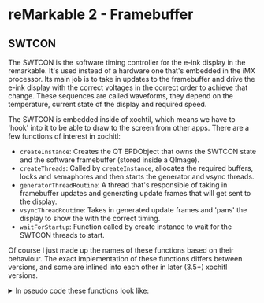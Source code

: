 reMarkable 2 - Framebuffer
==========================

SWTCON
------

The SWTCON is the software timing controller for the e-ink display in the
remarkable. It's used instead of a hardware one that's embedded in the iMX
processor. Its main job is to take in updates to the framebuffer and drive
the e-ink display with the correct voltages in the correct order to achieve
that change. These sequences are called waveforms, they depend on the
temperature, current state of the display and required speed.

The SWTCON is embedded inside of xochtil, which means we have to 'hook' into it
to be able to draw to the screen from other apps. There are a few functions of
interest in xochitl:
 * `createInstance`: Creates the QT EPDObject that owns the SWTCON state and the
   software framebuffer (stored inside a QImage).
 * `createThreads`: Called by `createInstance`, allocates the required buffers,
   locks and semaphores and then starts the generator and vsync threads.
 * `generatorThreadRoutine`: A thread that's responsible of taking in
   framebuffer updates and generating update frames that will get sent to the
   display.
 * `vsyncThreadRoutine`: Takes in generated update frames and 'pans' the display
   to show the with the correct timing.
 * `waitForStartup`: Function called by create instance to wait for the SWTCON
   threads to start.

Of course I just made up the names of these functions based on their behaviour.
The exact implementation of these functions differs between versions, and
some are inlined into each other in later (3.5+) xochitl versions.

<details>
<summary>
In pseudo code these functions look like:
</summary>
```cpp
EPDObject*
createInstance() {
  if (!QLockFile::tryLock("/tmp/epframebuffer.lock")) {
      LogError();
  }

  QImage screenBuffer;
  createThreads(screenBuffer.bits());

  wait_for_startup();

  puts("SWTCON initialized \\o/");

  return new EPDObject(screenBuffer);
}

void
wait_for_startup() {
  // clear the framebuffer, not in later xochitl versions.
  QImage::fill(param_1 + 0x20);

  // Post and wait until the global is flipped.
  initGlobal = 1;
  pthread_mutex_lock((pthread_mutex_t *)&DAT_008e4a6c);
  pthread_cond_broadcast((pthread_cond_t *)&DAT_008e4a88);
  pthread_mutex_unlock((pthread_mutex_t *)&DAT_008e4a6c);

  while (initGlobal == 1) {
    usleep(1000);
  }
}

void
createThreads(void* buffer) {
  allocateBuffers(buffer); // mallocs a backbuffer, memsets it, ...
  loadWaveforms();

  int fd = open("/dev/fb0");
  mmap(fd, ...);
  ioctl(fd); // Set var info, get fix info, ...

  updateTemperature(); // Used to select correct waveform

  pthread_mutex_init(&VsyncMutex1, NULL);
  pthread_mutex_init(&VsyncMutex2, NULL);
  pthread_cond_init(&VsyncCond1, NULL);

  pthread_create(&VsyncPThread, NULL, vsyncThreadRoutine, NULL);
  pthread_setname_np(VsyncPThread,"vsync-flip");
  setPriority(VsyncPThread,99);

  pthread_mutex_init(&GenMutex1,(pthread_mutexattr_t *)0x0);
  pthread_mutex_init(&GenMutex2,(pthread_mutexattr_t *)0x0);
  pthread_cond_init(&GenCond1,(pthread_condattr_t *)0x0);

  pthread_create(&GenPThread, NULL, generatorThreadRoutine, NULL);
  pthread_setname_np(GenPThread,"framegen");
  setPriority(GenPThread,0x62);
}

// Inlined into 'do_update'
void
updateGeneratorThread(void)

{
  pthread_mutex_lock((pthread_mutex_t *)&GenMutex2);
  updateGlobal = 0;
  pthread_cond_broadcast((pthread_cond_t *)&GenCond1);
  pthread_mutex_unlock((pthread_mutex_t *)&GenMutex2);
  return;
}


int
do_update(UpdateParams* params) {
  auto updateListElem = makeUpdate(params);
  // There's some processing of the update here, and the affected area
  // is copied to a separate buffer.

  bool syncFlagSet = params->updateFlags & 0x2;
  pthread_mutex_lock(&GenMutex1);
  // There's some of processing here. I suspect to combine consequtive
  // overlapping updates.
  std::list::push_back(GlobalList, updateListElem);
  pthread_mutex_unlock(&GenMutex1);

  updateGeneratorThread();

  if (syncFlagSet != 0) {
      while (!std::list::empty()) {
          usleep(1000);
      }
  }

  return 1;
}

void
EPDObject::update(EPDObject *this, QRect *area, int waveform, int flags)
{
  auto rect = this->image.rect();
  rect &= area;
  if ((rect.x0 <= rect.x1) && (rect.y0 <= rect.y1)) {
      UpdateParams params;
      switch(waveform) {
      case 0:
      case 3:
        params.waveform = 2;
        break;
      default:
        params.waveform = 0;
        break;
      case 2:
        params.waveform = 3;
        break;
      case 4:
        if (this->someFlag) {
          params.waveform = 0;
        } else {
          params.waveform = 8;
        }
        break;
      case 5:
        params.waveform = 1;
      }
      params.updateFlags = flags;
      do_update(&params);
  }
}
```
</details>


Waveform modes
--------------

The old ioctls recognized at least:
```
WAVEFORM_MODE_INIT = 0;
WAVEFORM_MODE_DU = 1;
WAVEFORM_MODE_GC16 = 2;
WAVEFORM_MODE_GL16 = 3;
WAVEFORM_MODE_A2 = 4;
```

These are mapped to internal waveform parameters passed to 'actual_update'.
In 2.15:
```cpp
switch(waveform) {
  case 0: // INIT
  case 3: // GL16
    newWaveform = 2;
    goto do_update;
  case 1: // DU
    newWaveform = 0;
    goto do_update;
  case 2: // GC16
  case 8: // ???
    newWaveform = 1;
    goto do_update;
  do_update:
    local_30 = local_3c;
    local_24 = local_38;
    local_2c = local_40;
    local_28 = local_34;
    local_20 = param_4;
    actual_update(&local_30);
    func_0x004d98a4(param_1,&local_40);
    return;
  case 4:
    break;
  case 5:
    break;
  case 6: // ??? Used for pan
    newWaveform = 3;
    goto do_update;
  case 7:
    break;
}
```

In 3.3:
```cpp
switch(param_3) {
  case 0: // INIT
  case 3: // GL16
    local_20.waveform = 2;
    break;

  case 1: // DU
  default:
    local_20.waveform = 0;
    break;

  case 2: // GC16
    local_20.waveform = 3;
    break;

  case 4: // A2
    if (*(char *)(param_1 + 0x3e) == '\0') {
      local_20.waveform = 0;
    }
    else {
      local_20.waveform = 8;
    }
    break;

  case 5: // ??? GC16
    local_20.waveform = 1;
}
```

In 3.5:
```cpp
switch(param_3) {
  case 0: // INIT
  case 3: // GL16
    local_20.waveform = 2;
    break;

  default: // DU
    local_20.waveform = 0;
    break;

  case 2: // GC16
    local_20.waveform = 3;
    break;

  case 4: // A2
    if (*(char *)(instance + 0x3e) == '\0') {
      local_20.waveform = 0;
    }
    else {
      local_20.waveform = 8;
    }
    break;

  case 5: // ??? GC16
    local_20.waveform = 1;
}
```

In 3.6+ they've changed the parameters of the update functions.
So there's not easy mapping, but update-dump tells us:
```
pen:          wave 1, flags 4, extra 1
highlighter:  wave 1, flags 4, extra 1

typing text:  wave 1, flags 4, extra 4
zoom/pan:     wave 6, flags 0, extra 4

b/w update:   wave 1, flags 0, extra 6
ui update:    wave 3, flags 0, extra 6

full refresh: wave 2, flags 1, extra 6
```

This means we probably have an internal waveform table that looks like:

| Description | 2.15 | 3.3 | 3.5 | 3.6+ |
| ----------- | ---- | --- | --- | ---- |
| DU (pen)    | 0    | 0   | 0   | 1    |
| GL16 (init) | 2    | 2   | 2   | 2    |
| GC16 (ui)   | 1    | 3   | 3   | 3    |
| A2 (pan)    | 3    | 8/0 | 8/0 | 6    |
